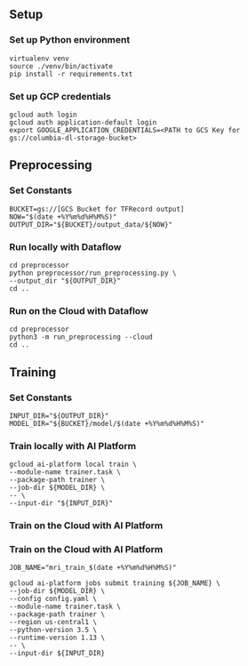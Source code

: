 ## Setup

### Set up Python environment
```
virtualenv venv
source ./venv/bin/activate
pip install -r requirements.txt
```
### Set up GCP credentials
```
gcloud auth login
gcloud auth application-default login
export GOOGLE_APPLICATION_CREDENTIALS=<PATH to GCS Key for gs://columbia-dl-storage-bucket>
```

## Preprocessing
### Set Constants
```
BUCKET=gs://[GCS Bucket for TFRecord output]
NOW="$(date +%Y%m%d%H%M%S)"
OUTPUT_DIR="${BUCKET}/output_data/${NOW}"
```

### Run locally with Dataflow
```
cd preprocessor
python preprocessor/run_preprocessing.py \
--output_dir "${OUTPUT_DIR}"
cd ..
```
### Run on the Cloud with Dataflow
```
cd preprocessor
python3 -m run_preprocessing --cloud
cd ..
```
  

## Training
### Set Constants
```
INPUT_DIR="${OUTPUT_DIR}"
MODEL_DIR="${BUCKET}/model/$(date +%Y%m%d%H%M%S)"
```

### Train locally with AI Platform
```
gcloud ai-platform local train \
--module-name trainer.task \
--package-path trainer \
--job-dir ${MODEL_DIR} \
-- \
--input-dir "${INPUT_DIR}"
```

### Train on the Cloud with AI Platform
### Train on the Cloud with AI Platform
```
JOB_NAME="mri_train_$(date +%Y%m%d%H%M%S)"

gcloud ai-platform jobs submit training ${JOB_NAME} \
--job-dir ${MODEL_DIR} \
--config config.yaml \
--module-name trainer.task \
--package-path trainer \
--region us-central1 \
--python-version 3.5 \
--runtime-version 1.13 \
-- \
--input-dir ${INPUT_DIR}
```